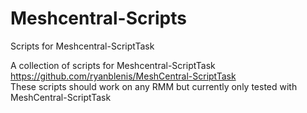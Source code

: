 # Meshcentral-Scripts
Scripts for Meshcentral-ScriptTask

A collection of scripts for Meshcentral-ScriptTask<br>
https://github.com/ryanblenis/MeshCentral-ScriptTask<br>
These scripts should work on any RMM but currently only tested with MeshCentral-ScriptTask
